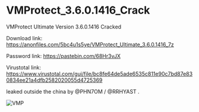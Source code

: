 # VMProtect_3.6.0.1416_Crack

VMProtect Ultimate Version 3.6.0.1416 Cracked

Download link: https://anonfiles.com/5bc4u1s5ye/VMProtect_Ultimate_3.6.0.1416_7z

Password link: https://pastebin.com/68Hr3vJX

Virustotal link: https://www.virustotal.com/gui/file/bc8fe64de5ade6535c811e90c7bd87e830834ee21a4dfb2582020055d4725369

leaked outside the china by @PHN7OM / @RRHYAST .

![VMP](https://user-images.githubusercontent.com/62977195/175781075-c15b58fb-99c9-4c4c-9704-b84467b5a431.png)
